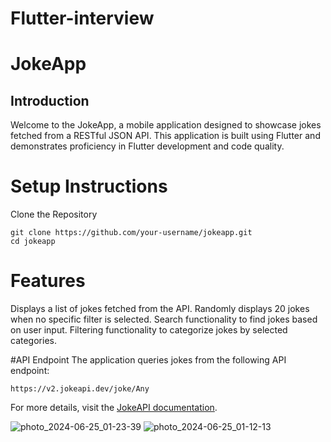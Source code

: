# Flutter-interview

# JokeApp

## Introduction
Welcome to the JokeApp, a mobile application designed to showcase jokes fetched from a RESTful JSON API. This application is built using Flutter and demonstrates proficiency in Flutter development and code quality.


# Setup Instructions
Clone the Repository
```
git clone https://github.com/your-username/jokeapp.git
cd jokeapp
```


# Features
Displays a list of jokes fetched from the API.
Randomly displays 20 jokes when no specific filter is selected.
Search functionality to find jokes based on user input.
Filtering functionality to categorize jokes by selected categories.

#API Endpoint
The application queries jokes from the following API endpoint:

```
https://v2.jokeapi.dev/joke/Any
```

For more details, visit the [JokeAPI documentation]([url](https://v2.jokeapi.dev/)
).

![photo_2024-06-25_01-23-39](https://github.com/FARAD56/Flutter-interview/assets/99828747/8b7e583d-9b17-45d6-bf0f-88d006f56bc6)
![photo_2024-06-25_01-12-13](https://github.com/FARAD56/Flutter-interview/assets/99828747/92be24d3-bb66-44c5-9f57-819c54c516a6)





